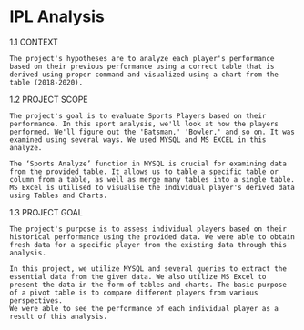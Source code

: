 # IPL Analysis 

1.1 CONTEXT

    The project's hypotheses are to analyze each player's performance based on their previous performance using a correct table that is derived using proper command and visualized using a chart from the table (2018-2020).
  
    
1.2 PROJECT SCOPE

    The project's goal is to evaluate Sports Players based on their performance. In this sport analysis, we'll look at how the players performed. We'll figure out the 'Batsman,' 'Bowler,' and so on. It was examined using several ways. We used MYSQL and MS EXCEL in this analyze. 
    
    The ‘Sports Analyze’ function in MYSQL is crucial for examining data from the provided table. It allows us to table a specific table or column from a table, as well as merge many tables into a single table. MS Excel is utilised to visualise the individual player's derived data using Tables and Charts.


1.3 PROJECT GOAL

    The project's purpose is to assess individual players based on their historical performance using the provided data. We were able to obtain fresh data for a specific player from the existing data through this analysis. 
   
    In this project, we utilize MYSQL and several queries to extract the essential data from the given data. We also utilize MS Excel to present the data in the form of tables and charts. The basic purpose of a pivot table is to compare different players from various perspectives.
    We were able to see the performance of each individual player as a result of this analysis.

